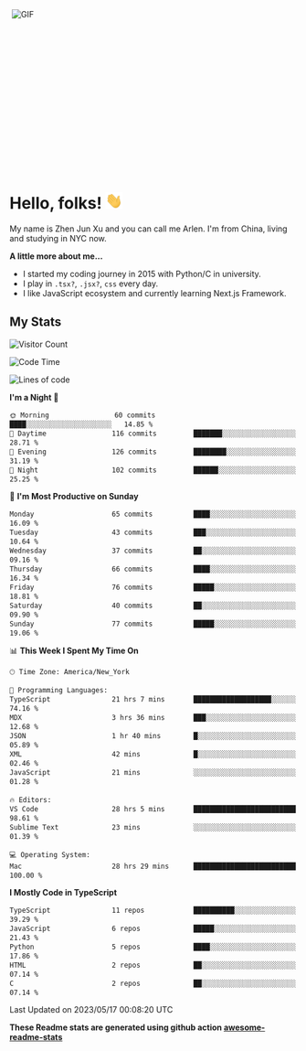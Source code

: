 <img align="right" alt="GIF" src="https://media.giphy.com/media/xUA7bdpLxQhsSQdyog/giphy.gif" width="500" height="320" />

# Hello, folks! <img src="https://raw.githubusercontent.com/arlenxuzj/arlenxuzj/master/assets/wave.gif" width="30px">

My name is Zhen Jun Xu and you can call me Arlen. I'm from China, living and studying in NYC now.

**A little more about me...**

 - I started my coding journey in 2015 with Python/C in university.
 - I play in `.tsx?`, `.jsx?`, `css` every day.
 - I like JavaScript ecosystem and currently learning Next.js Framework.

## My Stats

![Visitor Count](https://komarev.com/ghpvc/?username=arlenxuzj&color=blue&label=Profile+Views)

<!--START_SECTION:waka-->
![Code Time](http://img.shields.io/badge/Code%20Time-3%2C238%20hrs%2039%20mins-blue)

![Lines of code](https://img.shields.io/badge/From%20Hello%20World%20I%27ve%20Written-698.5%20thousand%20lines%20of%20code-blue)

**I'm a Night 🦉** 

```text
🌞 Morning                60 commits          ████░░░░░░░░░░░░░░░░░░░░░   14.85 % 
🌆 Daytime                116 commits         ███████░░░░░░░░░░░░░░░░░░   28.71 % 
🌃 Evening                126 commits         ████████░░░░░░░░░░░░░░░░░   31.19 % 
🌙 Night                  102 commits         ██████░░░░░░░░░░░░░░░░░░░   25.25 % 
```
📅 **I'm Most Productive on Sunday** 

```text
Monday                   65 commits          ████░░░░░░░░░░░░░░░░░░░░░   16.09 % 
Tuesday                  43 commits          ███░░░░░░░░░░░░░░░░░░░░░░   10.64 % 
Wednesday                37 commits          ██░░░░░░░░░░░░░░░░░░░░░░░   09.16 % 
Thursday                 66 commits          ████░░░░░░░░░░░░░░░░░░░░░   16.34 % 
Friday                   76 commits          █████░░░░░░░░░░░░░░░░░░░░   18.81 % 
Saturday                 40 commits          ██░░░░░░░░░░░░░░░░░░░░░░░   09.90 % 
Sunday                   77 commits          █████░░░░░░░░░░░░░░░░░░░░   19.06 % 
```


📊 **This Week I Spent My Time On** 

```text
🕑︎ Time Zone: America/New_York

💬 Programming Languages: 
TypeScript               21 hrs 7 mins       ███████████████████░░░░░░   74.16 % 
MDX                      3 hrs 36 mins       ███░░░░░░░░░░░░░░░░░░░░░░   12.68 % 
JSON                     1 hr 40 mins        █░░░░░░░░░░░░░░░░░░░░░░░░   05.89 % 
XML                      42 mins             █░░░░░░░░░░░░░░░░░░░░░░░░   02.46 % 
JavaScript               21 mins             ░░░░░░░░░░░░░░░░░░░░░░░░░   01.28 % 

🔥 Editors: 
VS Code                  28 hrs 5 mins       █████████████████████████   98.61 % 
Sublime Text             23 mins             ░░░░░░░░░░░░░░░░░░░░░░░░░   01.39 % 

💻 Operating System: 
Mac                      28 hrs 29 mins      █████████████████████████   100.00 % 
```

**I Mostly Code in TypeScript** 

```text
TypeScript               11 repos            ██████████░░░░░░░░░░░░░░░   39.29 % 
JavaScript               6 repos             █████░░░░░░░░░░░░░░░░░░░░   21.43 % 
Python                   5 repos             ████░░░░░░░░░░░░░░░░░░░░░   17.86 % 
HTML                     2 repos             ██░░░░░░░░░░░░░░░░░░░░░░░   07.14 % 
C                        2 repos             ██░░░░░░░░░░░░░░░░░░░░░░░   07.14 % 
```




 Last Updated on 2023/05/17 00:08:20 UTC
<!--END_SECTION:waka-->

**These Readme stats are generated using github action [awesome-readme-stats](https://github.com/anmol098/waka-readme-stats)**

